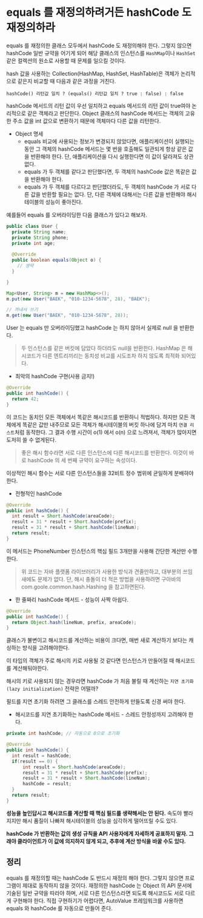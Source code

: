 # equals 를 재정의하려거든 hashCode 도 재정의하라

equals 를 재정의한 클래스 모두에서 hashCode 도 재정의해야 한다. 그렇지 않으면 hashCode 일반 규약을 어기게 되어 해당 클래스의 인스턴스를 `HashMap`이나 `HashSet` 같은 컬렉션의 원소로
사용할 때 문제를 일으킬 것이다.

hash 값을 사용하는 Collection(HashMap, HashSet, HashTable)은 객체가 논리적으로 같은지 비교할 때 다음과 같은 과정을 거친다.

```
hashCode() 리턴값 일치 ? (equals() 리턴값 일치 ? true : false) : false
```

hashCode 메서드의 리턴 값이 우선 일치하고 equals 메서드의 리턴 값이 true여야 논리적으로 같은 객체라고 판단한다. Object 클래스의 hashCode 메서드는 객체의 고유한 주소 값을 int 값으로 변환하기 때문에 객체마다 다른 값을 리턴한다.

- Object 명세
  - equals 비교에 사용되는 정보가 변경되지 않았다면, 애플리케이션이 실행되는 동안 그 객체의 hashCode 메서드는 몇 번을 호출해도 일관되게 항상 같은 값을 반환해야 한다.
  단, 애플리케이션을 다시 실행한다면 이 값이 달라져도 상관 없다.
  - equals 가 두 객체를 같다고 판단했다면, 두 객체의 hashCode 값은 똑같은 값을 반환해야 한다.
  - equals 가 두 객체를 다르다고 판단했더라도, 두 객체의 hashCode 가 서로 다른 값을 반환할 필요는 없다. 단, 다른 객체에 대해서는 다른 값을 반환해야 해시테이블의 성능이 좋아진다.
  
예를들어 equals 를 오버라이딩한 다음 클래스가 있다고 해보자.

```java
public class User {
  private String name;
  private String phone;
  private int age;
  
  @Override
  public boolean equals(Object o) {
    // 생략
  }

}
```

```java
Map<User, String> m = new HashMap<>();
m.put(new User("BAEK", "010-1234-5678", 28), "BAEK");

// 꺼내서 쓰기
m.get(new User("BAEK", "010-1234-5678", 28));
```

User 는 equals 만 오버라이딩했고 hashCode 는 하지 않아서 실제로 null 을 반환한다.
  
> 두 인스턴스를 같은 버킷에 담았다 하더라도 null을 반환한다. HashMap 은 해시코드가 다른 엔트리끼리는 동치성 비교를 시도조차 하지 않도록 최적화 되어있다.


- 최악의 hashCode 구현(사용 금지!)

```java
@Override
public int hashCode() {
  return 42;
}
```

이 코드는 동치인 모든 객체에서 똑같은 해시코드를 반환하니 적법하다. 하지만 모든 객체에게 똑같은 값만 내주므로 모든 객체가 해시테이블의 버킷 하나에 담겨 마치 `연결 리스트`처럼 동작한다.
그 결과 수행 시간이 o(1) 에서 o(n) 으로 느려져서, 객체가 많아지면 도저히 쓸 수 없게된다.

> 좋은 해시 함수라면 서로 다른 인스턴스에 다른 해시코드를 반환한다. 이것이 바로 hashCode 의 세 번째 규약이 요구하는 속성이다.

이상적인 해시 함수는 서로 다른 인스턴스들을 32비트 정수 범위에 균일하게 분배햐야한다.

- 전형적인 hashCode

```java
@Override
public int hashCode() {
  int result = Short.hashCode(areaCode);
  result = 31 * result + Short.hashCode(prefix);
  result = 31 * result + Short.hashCode(lineNum);
  return result;
}
```

이 메서드는 PhoneNumber 인스턴스의 핵심 필드 3개만을 사용해 간단한 계산만 수행한다.

> 위 코드는 자바 플랫폼 라이브러리가 사용한 방식과 견줄만하고, 대부분의 쓰임새에도 문제가 없다. 단, 해시 충돌이 더 적은 방법을 사용하려면 구아바의 com.goole.common.hash.Hashing 을 참고하면된다.

- 한 줄짜리 hashCode 메서드 - 성능이 사짝 아쉽다.

```java
@Override
public int hashCode() {
  return Object.hash(lineNum, prefix, areaCode);
}
```

클래스가 불변이고 해시코드를 계산하는 비용이 크다면, 매번 새로 계산하기 보다는 캐싱하는 방식을 고려해야한다.

이 타입의 객체가 주로 해시의 키로 사용될 것 같다면 인스턴스가 만들어질 때 해시코드를 계산해둬야한다.

해시의 키로 사용되지 않는 경우라면 hashCode 가 처음 불릴 때 계산하는 `지연 초기화(lazy initialization)` 전략은 어떨까?

필드를 지연 초기화 하려면 그 클래스를 스레드 안전하게 만들도록 신경 써야 한다.

- 해시코드를 지연 초기화하는 hashCode 메서드 - 스레드 안정성까지 고려해야 한다.

```java
private int hashCode; // 자동으로 0으로 초기화

@Override 
public int hashCode() {
  int result = hashCode;
  if(result == 0) {
      int result = Short.hashCode(areaCode);
      result = 31 * result + Short.hashCode(prefix);
      result = 31 * result + Short.hashCode(lineNum);
      hashCode = result;
  }
  return result;
}
```

__성능을 높인답시고 해시코드를 계산할 때 핵심 필드를 생략해서는 안 된다.__ 속도야 빨라지지만 해시 품질이 나빠져 해시테이블의 성능을 심각하게 떨어뜨릴 수도 있다.

__hashCode 가 반환하는 값의 생성 규칙을 API 사용자에게 자세하게 공표하지 말자. 그래야 클라이언트가 이 값에 의지하지 않게 되고, 추후에 계산 방식을 바꿀 수도 있다.__

## 정리

equals 를 재정의할 때는 hashCode 도 반드시 재정의 해야 한다. 그렇지 않으면 프로그램이 제대로 동작하지 않을 것이다.
재정의한 hashCode 는 Object 의 API 문서에 기술된 일반 규약을 따라야 하며, 서로 다른 인스턴스라면 되도록 해시코드도 서로 다르게 구현해야 한다.
직접 구현하기가 어렵다면, AutoValue 프레임워크를 사용하면 equals 와 hashCode 를 자동으로 만들어 준다.


